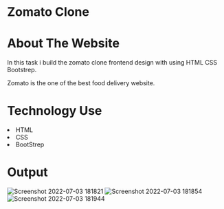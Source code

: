 # Zomato Clone

# About The Website

In this task i build the zomato clone frontend design with using HTML CSS Bootstrep.

Zomato is the one of the best food delivery website.

# Technology Use

<li> HTML </li>
<li> CSS </li>
<li> BootStrep </li>

# Output

![Screenshot 2022-07-03 181821](https://user-images.githubusercontent.com/83862036/177040505-525bee96-bd8f-4661-a15a-73aaa4f6fca5.jpg)
![Screenshot 2022-07-03 181854](https://user-images.githubusercontent.com/83862036/177040508-ffb57123-7791-4cf1-9a38-834b9f520e5e.jpg)
![Screenshot 2022-07-03 181944](https://user-images.githubusercontent.com/83862036/177040509-ffdb44e1-0cf1-45d8-ac5a-71237c9c210a.jpg)

